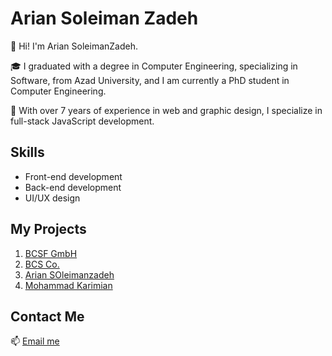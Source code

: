 # Arian Soleiman Zadeh

👋 Hi! I'm Arian SoleimanZadeh.

🎓 I graduated with a degree in Computer Engineering, specializing in Software, from Azad University, and I am currently a PhD student in Computer Engineering.

💼 With over 7 years of experience in web and graphic design, I specialize in full-stack JavaScript development.

## Skills
- Front-end development
- Back-end development
- UI/UX design

## My Projects
1. [BCSF GmbH](https://bcsf-gmbh.de)
2. [BCS Co.](https://bcs.co.com)
3. [Arian SOleimanzadeh](https://ariansoleimanzadeh.com)
4. [Mohammad Karimian](https://mohamadkarimian.com)

## Contact Me
📫 [Email me](mailto:ariansoleimanzadeh7@gmail.com)
